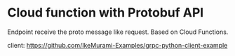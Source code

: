 # Cloud function with Protobuf API

Endpoint receive the proto message like request. Based on Cloud Functions.

client: https://github.com/IkeMurami-Examples/grpc-python-client-example
